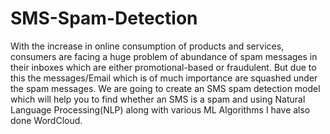 # SMS-Spam-Detection
With the increase in online consumption of products and services, consumers are facing a huge problem of abundance of spam messages in their inboxes which are either promotional-based or fraudulent. But due to this the messages/Email which is of much importance are squashed under the spam messages. We are going to create an SMS spam detection model which will help you to find whether an SMS is a spam and using Natural Language Processing(NLP) along with various ML Algorithms
I have also done WordCloud.
